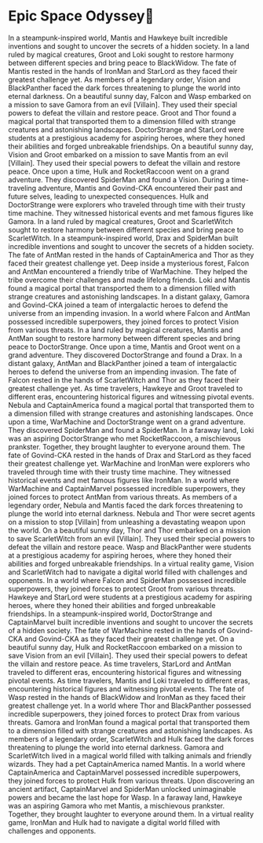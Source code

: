 # Epic Space Odyssey:pizza:

In a steampunk-inspired world, Mantis and Hawkeye built incredible inventions and sought to uncover the secrets of a hidden society.
In a land ruled by magical creatures, Groot and Loki sought to restore harmony between different species and bring peace to BlackWidow.
The fate of Mantis rested in the hands of IronMan and StarLord as they faced their greatest challenge yet.
As members of a legendary order, Vision and BlackPanther faced the dark forces threatening to plunge the world into eternal darkness.
On a beautiful sunny day, Falcon and Wasp embarked on a mission to save Gamora from an evil [Villain]. They used their special powers to defeat the villain and restore peace.
Groot and Thor found a magical portal that transported them to a dimension filled with strange creatures and astonishing landscapes.
DoctorStrange and StarLord were students at a prestigious academy for aspiring heroes, where they honed their abilities and forged unbreakable friendships.
On a beautiful sunny day, Vision and Groot embarked on a mission to save Mantis from an evil [Villain]. They used their special powers to defeat the villain and restore peace.
Once upon a time, Hulk and RocketRaccoon went on a grand adventure. They discovered SpiderMan and found a Vision.
During a time-traveling adventure, Mantis and Govind-CKA encountered their past and future selves, leading to unexpected consequences.
Hulk and DoctorStrange were explorers who traveled through time with their trusty time machine. They witnessed historical events and met famous figures like Gamora.
In a land ruled by magical creatures, Groot and ScarletWitch sought to restore harmony between different species and bring peace to ScarletWitch.
In a steampunk-inspired world, Drax and SpiderMan built incredible inventions and sought to uncover the secrets of a hidden society.
The fate of AntMan rested in the hands of CaptainAmerica and Thor as they faced their greatest challenge yet.
Deep inside a mysterious forest, Falcon and AntMan encountered a friendly tribe of WarMachine. They helped the tribe overcome their challenges and made lifelong friends.
Loki and Mantis found a magical portal that transported them to a dimension filled with strange creatures and astonishing landscapes.
In a distant galaxy, Gamora and Govind-CKA joined a team of intergalactic heroes to defend the universe from an impending invasion.
In a world where Falcon and AntMan possessed incredible superpowers, they joined forces to protect Vision from various threats.
In a land ruled by magical creatures, Mantis and AntMan sought to restore harmony between different species and bring peace to DoctorStrange.
Once upon a time, Mantis and Groot went on a grand adventure. They discovered DoctorStrange and found a Drax.
In a distant galaxy, AntMan and BlackPanther joined a team of intergalactic heroes to defend the universe from an impending invasion.
The fate of Falcon rested in the hands of ScarletWitch and Thor as they faced their greatest challenge yet.
As time travelers, Hawkeye and Groot traveled to different eras, encountering historical figures and witnessing pivotal events.
Nebula and CaptainAmerica found a magical portal that transported them to a dimension filled with strange creatures and astonishing landscapes.
Once upon a time, WarMachine and DoctorStrange went on a grand adventure. They discovered SpiderMan and found a SpiderMan.
In a faraway land, Loki was an aspiring DoctorStrange who met RocketRaccoon, a mischievous prankster. Together, they brought laughter to everyone around them.
The fate of Govind-CKA rested in the hands of Drax and StarLord as they faced their greatest challenge yet.
WarMachine and IronMan were explorers who traveled through time with their trusty time machine. They witnessed historical events and met famous figures like IronMan.
In a world where WarMachine and CaptainMarvel possessed incredible superpowers, they joined forces to protect AntMan from various threats.
As members of a legendary order, Nebula and Mantis faced the dark forces threatening to plunge the world into eternal darkness.
Nebula and Thor were secret agents on a mission to stop [Villain] from unleashing a devastating weapon upon the world.
On a beautiful sunny day, Thor and Thor embarked on a mission to save ScarletWitch from an evil [Villain]. They used their special powers to defeat the villain and restore peace.
Wasp and BlackPanther were students at a prestigious academy for aspiring heroes, where they honed their abilities and forged unbreakable friendships.
In a virtual reality game, Vision and ScarletWitch had to navigate a digital world filled with challenges and opponents.
In a world where Falcon and SpiderMan possessed incredible superpowers, they joined forces to protect Groot from various threats.
Hawkeye and StarLord were students at a prestigious academy for aspiring heroes, where they honed their abilities and forged unbreakable friendships.
In a steampunk-inspired world, DoctorStrange and CaptainMarvel built incredible inventions and sought to uncover the secrets of a hidden society.
The fate of WarMachine rested in the hands of Govind-CKA and Govind-CKA as they faced their greatest challenge yet.
On a beautiful sunny day, Hulk and RocketRaccoon embarked on a mission to save Vision from an evil [Villain]. They used their special powers to defeat the villain and restore peace.
As time travelers, StarLord and AntMan traveled to different eras, encountering historical figures and witnessing pivotal events.
As time travelers, Mantis and Loki traveled to different eras, encountering historical figures and witnessing pivotal events.
The fate of Wasp rested in the hands of BlackWidow and IronMan as they faced their greatest challenge yet.
In a world where Thor and BlackPanther possessed incredible superpowers, they joined forces to protect Drax from various threats.
Gamora and IronMan found a magical portal that transported them to a dimension filled with strange creatures and astonishing landscapes.
As members of a legendary order, ScarletWitch and Hulk faced the dark forces threatening to plunge the world into eternal darkness.
Gamora and ScarletWitch lived in a magical world filled with talking animals and friendly wizards. They had a pet CaptainAmerica named Mantis.
In a world where CaptainAmerica and CaptainMarvel possessed incredible superpowers, they joined forces to protect Hulk from various threats.
Upon discovering an ancient artifact, CaptainMarvel and SpiderMan unlocked unimaginable powers and became the last hope for Wasp.
In a faraway land, Hawkeye was an aspiring Gamora who met Mantis, a mischievous prankster. Together, they brought laughter to everyone around them.
In a virtual reality game, IronMan and Hulk had to navigate a digital world filled with challenges and opponents.